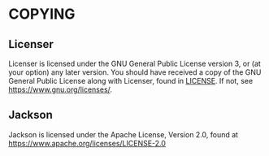 # COPYING

## Licenser

Licenser is licensed under the GNU General Public License version 3, or (at your option) any later version. You should have received a copy of the GNU General Public License along with Licenser, found in [LICENSE](./LICENSE). If not, see [<https://www.gnu.org/licenses/>](https://www.gnu.org/licenses/).

## Jackson

Jackson is licensed under the Apache License, Version 2.0, found at [<https://www.apache.org/licenses/LICENSE-2.0>](https://www.apache.org/licenses/LICENSE-2.0)
